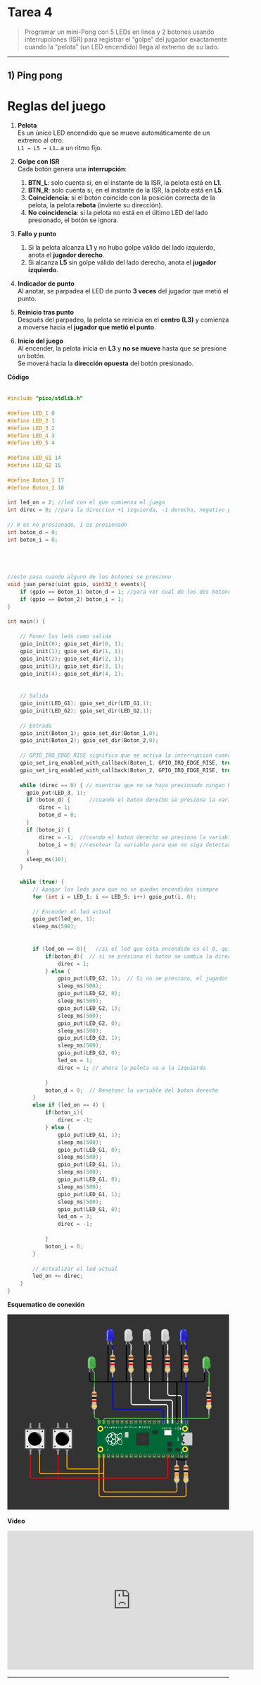 # Tarea 4

> Programar un mini-Pong con 5 LEDs en línea y 2 botones usando interrupciones (ISR) para registrar el “golpe” del jugador exactamente cuando la “pelota” (un LED encendido) llega al extremo de su lado.

---

## 1) Ping pong

# Reglas del juego

1. **Pelota**  
   Es un único LED encendido que se mueve automáticamente de un extremo al otro:  
   `L1 → L5 → L1…` a un ritmo fijo.

2. **Golpe con ISR**  
   Cada botón genera una **interrupción**:
   1. **BTN_L**: solo cuenta si, en el instante de la ISR, la pelota está en **L1**.  
   2. **BTN_R**: solo cuenta si, en el instante de la ISR, la pelota está en **L5**.  
   3. **Coincidencia**: si el botón coincide con la posición correcta de la pelota, la pelota **rebota** (invierte su dirección).  
   4. **No coincidencia**: si la pelota no está en el último LED del lado presionado, el botón se ignora.

3. **Fallo y punto**  
   1. Si la pelota alcanza **L1** y no hubo golpe válido del lado izquierdo, anota el **jugador derecho**.  
   2. Si alcanza **L5** sin golpe válido del lado derecho, anota el **jugador izquierdo**.

4. **Indicador de punto**  
   Al anotar, se parpadea el LED de punto **3 veces** del jugador que metió el punto.

5. **Reinicio tras punto**  
   Después del parpadeo, la pelota se reinicia en el **centro (L3)** y comienza a moverse hacia el **jugador que metió el punto**.

6. **Inicio del juego**  
   Al encender, la pelota inicia en **L3** y **no se mueve** hasta que se presione un botón.  
   Se moverá hacia la **dirección opuesta** del botón presionado.


**Código**

```C++

#include "pico/stdlib.h"
 
#define LED_1 0
#define LED_2 1
#define LED_3 2
#define LED_4 3
#define LED_5 4
 
#define LED_G1 14
#define LED_G2 15
 
#define Boton_1 17
#define Boton_2 16
 
int led_on = 2; //led con el que comienza el juego
int direc = 0; //para la direccion +1 izquierda, -1 derecha, negativo porque al comenzar el juego comenzamos a la izquierda
 
// 0 es no presionado, 1 es presionado
int boton_d = 0;
int boton_i = 0;
 
 

 
//esto pasa cuando alguno de los botones se presiono
void juan_perez(uint gpio, uint32_t events){
    if (gpio == Boton_1) boton_d = 1; //para ver cual de los dos botones se presiono si es el boton1, se le asigna 1 al boton derecho
    if (gpio == Boton_2) boton_i = 1;
}
 
int main() {
 
    // Poner los leds como salida
    gpio_init(0); gpio_set_dir(0, 1);
    gpio_init(1); gpio_set_dir(1, 1);
    gpio_init(2); gpio_set_dir(2, 1);
    gpio_init(3); gpio_set_dir(3, 1);
    gpio_init(4); gpio_set_dir(4, 1);
 
 
    // Salida
    gpio_init(LED_G1); gpio_set_dir(LED_G1,1);
    gpio_init(LED_G2); gpio_set_dir(LED_G2,1);
 
    // Entrada
    gpio_init(Boton_1); gpio_set_dir(Boton_1,0);
    gpio_init(Boton_2); gpio_set_dir(Boton_2,0);
 
    // GPIO_IRQ_EDGE_RISE significa que se activa la interrupcion cuando el boton se presiona y true es para activar la interrupcion
    gpio_set_irq_enabled_with_callback(Boton_1, GPIO_IRQ_EDGE_RISE, true, &juan_perez);
    gpio_set_irq_enabled_with_callback(Boton_2, GPIO_IRQ_EDGE_RISE, true, &juan_perez);
 
    while (direc == 0) { // mientras que no se haya presionado ningun boton, el led de en medio esta encendido
      gpio_put(LED_3, 1);
      if (boton_d) {      //cuando el boton derecho se presiona la variable direc es 1, por lo que la pelota va a la izquierda        
          direc = 1;   
          boton_d = 0;
      }
      if (boton_i) {
          direc = -1;  //cuando el boton derecho se presiona la variable direc es -1, por lo que la pelota va a la derecha
          boton_i = 0; //resetear la variable para que no siga detectando que el boton esta presionado 
      }
      sleep_ms(10); 
    }
 
    while (true) {
        // Apagar los leds para que no se queden encendidos siempre
        for (int i = LED_1; i <= LED_5; i++) gpio_put(i, 0);
 
        // Encender el led actual
        gpio_put(led_on, 1);
        sleep_ms(500);
 
       
        if (led_on == 0){   //si el led que esta encendido es el 0, quiere decir que la pelota llego al final izquierdo
            if(boton_d){  // si se presiona el boton se cambia la direccion de la pelota a la izquierda
                direc = 1;
            } else {
                gpio_put(LED_G2, 1);  // Si no se presiono, el jugador perdio y enciende el led del jugador 2
                sleep_ms(500);
                gpio_put(LED_G2, 0);
                sleep_ms(500);
                gpio_put(LED_G2, 1);  
                sleep_ms(500);
                gpio_put(LED_G2, 0);
                sleep_ms(500);
                gpio_put(LED_G2, 1);  
                sleep_ms(500);
                gpio_put(LED_G2, 0);
                led_on = 1;
                direc = 1; // ahora la pelota va a la izquierda
                
            }
            boton_d = 0;  // Resetear la variable del boton derecho
        }
        else if (led_on == 4) {
            if(boton_i){
                direc = -1;
            } else {
                gpio_put(LED_G1, 1);  
                sleep_ms(500);
                gpio_put(LED_G1, 0);
                sleep_ms(500);
                gpio_put(LED_G1, 1);  
                sleep_ms(500);
                gpio_put(LED_G1, 0);
                sleep_ms(500);
                gpio_put(LED_G1, 1);  
                sleep_ms(500);
                gpio_put(LED_G1, 0);
                led_on = 3;
                direc = -1;
                 
            }
            boton_i = 0;  
        }
 
        // Actualizar el led actual
        led_on += direc;
    }
}

```
**Esquematico de conexión**

![Diagrama del sistema](../recursos/imgs/esquematico_tarea4.jpg)


**Video**

<iframe width="560" height="315" src="https://www.youtube.com/embed/MD8Lvo2fJZ4?si=GZWm4bQJwXlk-F4J" title="YouTube video player" frameborder="0" allow="accelerometer; autoplay; clipboard-write; encrypted-media; gyroscope; picture-in-picture; web-share" referrerpolicy="strict-origin-when-cross-origin" allowfullscreen></iframe>

---

